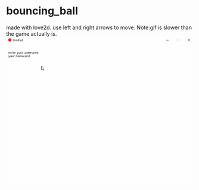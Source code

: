 # bouncing_ball

made with love2d. use  left and right arrows to move.
Note:gif is slower than the game actually is.
![](recording/bouncing_ball.gif)
